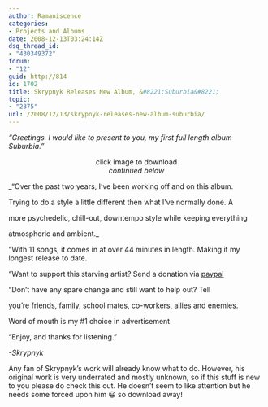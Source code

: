 ```yaml
---
author: Ramaniscence
categories:
- Projects and Albums
date: 2008-12-13T03:24:14Z
dsq_thread_id:
- "430349372"
forum:
- "12"
guid: http://814
id: 1702
title: Skrypnyk Releases New Album, &#8221;Suburbia&#8221;
topic:
- "2375"
url: /2008/12/13/skrypnyk-releases-new-album-suburbia/
---
```


_&#8220;Greetings. I would like to present to you, my first full length album Suburbia.&#8221;_

<div align="center">
  <a href="http://skrypnyk.escariot.net/music/albums/skryp-suburbia.zip" target="_blank"><img src="http://djskrypnyk.googlepages.com/IMG-Suburbia.jpg/IMG-Suburbia-medium;init:.jpg" alt="" border="0" /></a><br /> click image to download<br /> <em>continued below</em>
</div>

_&#8220;Over the past two years, I&#8217;ve been working off and on this album.
  
Trying to do a style a little different then what I&#8217;ve normally done. A
  
more psychedelic, chill-out, downtempo style while keeping everything
  
atmospheric and ambient._

&#8220;With 11 songs, it comes in at over 44 minutes in length. Making it my longest release to date.

&#8220;Want to support this starving artist? Send a donation via <a href="http://www.paypal.com/" target="_blank">paypal</a>

&#8220;Don&#8217;t have any spare change and still want to help out? Tell
  
you&#8217;re friends, family, school mates, co-workers, allies and enemies.
  
Word of mouth is my #1 choice in advertisement.

&#8220;Enjoy, and thanks for listening.&#8221;

_-Skrypnyk_

Any fan of Skrypnyk&#8217;s work will already know what to do. However, his original work is very underrated and mostly unknown, so if this stuff is new to you please do check this out. He doesn&#8217;t seem to like attention but he needs some forced upon him 😀 so download away!